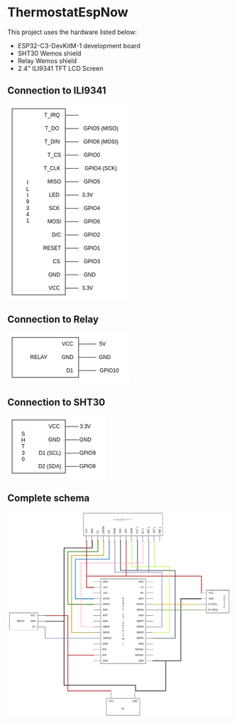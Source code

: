 # ThermostatEspNow

This project uses the hardware listed below:  
- ESP32-C3-DevKitM-1 development board  
- SHT30 Wemos shield
- Relay Wemos shield
- 2.4" ILI9341 TFT LCD Screen

## Connection to ILI9341
![ILI9341-connecton](resources/ILI9341.png)

## Connection to Relay
![relay-connecton](resources/relay.png)

## Connection to SHT30
![sht30-connecton](resources/sht30.png)

## Complete schema
![schema](resources/schema.png)